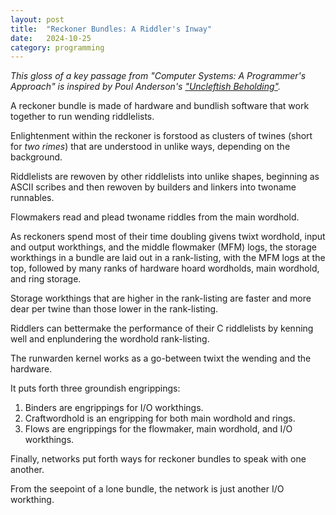```yaml
---
layout: post
title:	"Reckoner Bundles: A Riddler's Inway"
date:	2024-10-25
category: programming
---
```


_This gloss of a key passage from "Computer Systems: A Programmer's Approach" is inspired by Poul Anderson's
["Uncleftish Beholding"](https://charlesfrye.github.io/pdfs/uncleftish-beholding.pdf)._

A reckoner bundle is made of hardware and bundlish software
that work together to run wending riddlelists.

Enlightenment within the reckoner is forstood as clusters of twines
(short for _two rimes_)
that are understood in unlike ways,
depending on the background.

<!--exc-->

Riddlelists are rewoven by other riddlelists into unlike shapes,
beginning as ASCII scribes and then rewoven by builders and linkers
into twoname runnables.

Flowmakers read and plead twoname riddles from the main wordhold.

As reckoners spend most of their time
doubling givens twixt wordhold, input and output workthings,
and the middle flowmaker (MFM) logs,
the storage workthings in a bundle are laid out in a rank-listing,
with the MFM logs at the top,
followed by many ranks of hardware hoard wordholds,
main wordhold, and ring storage.

Storage workthings that are higher in the rank-listing are
faster and more dear per twine than those lower in the rank-listing.

Riddlers can bettermake the performance of their C riddlelists
by kenning well and enplundering the wordhold rank-listing.

The runwarden kernel works as a go-between twixt
the wending and the hardware.

It puts forth three groundish engrippings:

1. Binders are engrippings for I/O workthings.
2. Craftwordhold is an engripping for both main wordhold and rings.
3. Flows are engrippings for the flowmaker, main wordhold, and I/O workthings.

Finally, networks put forth ways for reckoner bundles to speak
with one another.

From the seepoint of a lone bundle,
the network is just another I/O workthing.
